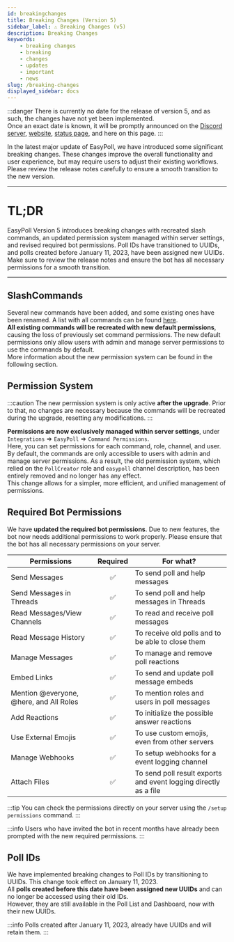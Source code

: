 ```yaml
---
id: breakingchanges
title: Breaking Changes (Version 5)
sidebar_label: ⚠️ Breaking Changes (v5)
description: Breaking Changes
keywords:
    - breaking changes
    - breaking
    - changes
    - updates
    - important
    - news
slug: /breaking-changes
displayed_sidebar: docs
---
```


:::danger
There is currently no date for the release of version 5, and as such, the changes have not yet been implemented.  
Once an exact date is known, it will be promptly announced on the [Discord server](https://easypoll.bot/discord), [website](https://easypoll.bot/), [status page](https://status.easypoll.bot), and here on this page.
:::

In the latest major update of EasyPoll, we have introduced some significant breaking changes.
These changes improve the overall functionality and user experience, but may require users to adjust their existing workflows.
Please review the release notes carefully to ensure a smooth transition to the new version.

---

# TL;DR
EasyPoll Version 5 introduces breaking changes with recreated slash commands, an updated permission system managed within server settings, and revised required bot permissions.
Poll IDs have transitioned to UUIDs, and polls created before January 11, 2023, have been assigned new UUIDs.
Make sure to review the release notes and ensure the bot has all necessary permissions for a smooth transition.

---

## SlashCommands

Several new commands have been added, and some existing ones have been renamed. A list with all commands can be found [here](https://easypoll.bot/commands).  
**All existing commands will be recreated with new default permissions**, causing the loss of previously set command permissions.
The new default permissions only allow users with admin and manage server permissions to use the commands by default.  
More information about the new permission system can be found in the following section.

## Permission System

:::caution
The new permission system is only active **after the upgrade**. Prior to that, no changes are necessary because the commands will be recreated during the upgrade, resetting any modifications.
:::

**Permissions are now exclusively managed within server settings**, under `Integrations` => `EasyPoll` => `Command Permissions`.  
Here, you can set permissions for each command, role, channel, and user. By default, the commands are only accessible to users with admin and manage server permissions.
As a result, the old permission system, which relied on the `PollCreator` role and `easypoll` channel description, has been entirely removed and no longer has any effect.  
This change allows for a simpler, more efficient, and unified management of permissions.

## Required Bot Permissions

We have **updated the required bot permissions**. Due to new features, the bot now needs additional permissions to work properly.
Please ensure that the bot has all necessary permissions on your server.

| Permissions                             | Required | For what?                                                        |
|-----------------------------------------|:--------:|------------------------------------------------------------------|
| Send Messages                           | &#9989;  | To send poll and help messages                                   |
| Send Messages in Threads                | &#9989;  | To send poll and help messages in Threads                        |
| Read Messages/View Channels             | &#9989;  | To read and receive poll messages                                |
| Read Message History                    | &#9989;  | To receive old polls and to be able to close them                |
| Manage Messages                         | &#9989;  | To manage and remove poll reactions                              |
| Embed Links                             | &#9989;  | To send and update poll message embeds                           |
| Mention @everyone, @here, and All Roles | &#9989;  | To mention roles and users in poll messages                      |
| Add Reactions                           | &#9989;  | To initialize the possible answer reactions                      |
| Use External Emojis                     | &#9989;  | To use custom emojis, even from other servers                    |
| Manage Webhooks                         | &#9989;  | To setup webhooks for a event logging channel                    |
| Attach Files                            | &#9989;  | To send poll result exports and event logging directly as a file |

:::tip
You can check the permissions directly on your server using the `/setup permissions` command.
:::

:::info
Users who have invited the bot in recent months have already been prompted with the new required permissions.
:::

## Poll IDs
We have implemented breaking changes to Poll IDs by transitioning to UUIDs. This change took effect on January 11, 2023.  
All **polls created before this date have been assigned new UUIDs** and can no longer be accessed using their old IDs.  
However, they are still available in the Poll List and Dashboard, now with their new UUIDs.

:::info
Polls created after January 11, 2023, already have UUIDs and will retain them.
:::